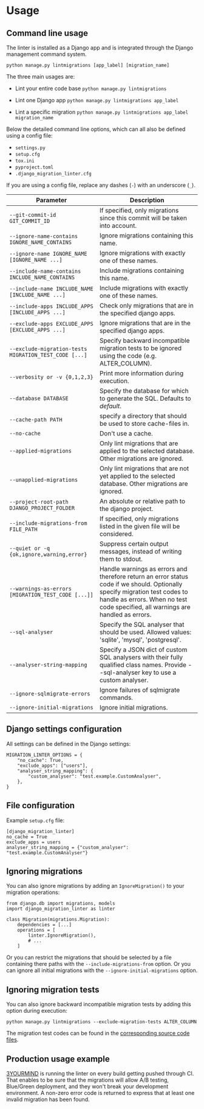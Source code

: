 # Usage

## Command line usage

The linter is installed as a Django app and is integrated through the Django management command system.

`python manage.py lintmigrations [app_label] [migration_name]`

The three main usages are:

* Lint your entire code base
`python manage.py lintmigrations`

* Lint one Django app
`python manage.py lintmigrations app_label`

* Lint a specific migration
`python manage.py lintmigrations app_label migration_name`

Below the detailed command line options, which can all also be defined using a config file:
- `settings.py`
- `setup.cfg`
- `tox.ini`
- `pyproject.toml`
- `.django_migration_linter.cfg`

If you are using a config file, replace any dashes (`-`) with an underscore (`_`).

| Parameter                                             | Description                                                                                                                                                                                                     |
|-------------------------------------------------------|-----------------------------------------------------------------------------------------------------------------------------------------------------------------------------------------------------------------|
| `--git-commit-id GIT_COMMIT_ID`                       | If specified, only migrations since this commit will be taken into account.                                                                                                                                     |
| `--ignore-name-contains IGNORE_NAME_CONTAINS`         | Ignore migrations containing this name.                                                                                                                                                                         |
| `--ignore-name IGNORE_NAME [IGNORE_NAME ...]`         | Ignore migrations with exactly one of these names.                                                                                                                                                              |
| `--include-name-contains INCLUDE_NAME_CONTAINS`       | Include migrations containing this name.                                                                                                                                                                        |
| `--include-name INCLUDE_NAME [INCLUDE_NAME ...]`      | Include migrations with exactly one of these names.                                                                                                                                                             |
| `--include-apps INCLUDE_APPS [INCLUDE_APPS ...]`      | Check only migrations that are in the specified django apps.                                                                                                                                                    |
| `--exclude-apps EXCLUDE_APPS [EXCLUDE_APPS ...]`      | Ignore migrations that are in the specified django apps.                                                                                                                                                        |
| `--exclude-migration-tests MIGRATION_TEST_CODE [...]` | Specify backward incompatible migration tests to be ignored using the code (e.g. ALTER_COLUMN).                                                                                                                 |
| `--verbosity or -v {0,1,2,3}`                         | Print more information during execution.                                                                                                                                                                        |
| `--database DATABASE`                                 | Specify the database for which to generate the SQL. Defaults to *default*.                                                                                                                                      |
| `--cache-path PATH`                                   | specify a directory that should be used to store cache-files in.                                                                                                                                                |
| `--no-cache`                                          | Don't use a cache.                                                                                                                                                                                              |
| `--applied-migrations`                                | Only lint migrations that are applied to the selected database. Other migrations are ignored.                                                                                                                   |
| `--unapplied-migrations`                              | Only lint migrations that are not yet applied to the selected database. Other migrations are ignored.                                                                                                           |
| `--project-root-path DJANGO_PROJECT_FOLDER`           | An absolute or relative path to the django project.                                                                                                                                                             |
| `--include-migrations-from FILE_PATH`                 | If specified, only migrations listed in the given file will be considered.                                                                                                                                      |
| `--quiet or -q {ok,ignore,warning,error}`             | Suppress certain output messages, instead of writing them to stdout.                                                                                                                                            |
| `--warnings-as-errors [MIGRATION_TEST_CODE [...]]`    | Handle warnings as errors and therefore return an error status code if we should. Optionally specify migration test codes to handle as errors. When no test code specified, all warnings are handled as errors. |
| `--sql-analyser`                                      | Specify the SQL analyser that should be used. Allowed values: 'sqlite', 'mysql', 'postgresql'.                                                                                                                  |
| `--analyser-string-mapping`                           | Specify a JSON dict of custom SQL analysers with their fully qualified class names. Provide --sql-analyser key to use a custom analyser.                                                                        |
| `--ignore-sqlmigrate-errors`                          | Ignore failures of sqlmigrate commands.                                                                                                                                                                         |
| `--ignore-initial-migrations`                         | Ignore initial migrations.                                                                                                                                                                                      |

## Django settings configuration

All settings can be defined in the Django settings:

```
MIGRATION_LINTER_OPTIONS = {
    "no_cache": True,
    "exclude_apps": ["users"],
    "analyser_string_mapping": {
        "custom_analyser": "test.example.CustomAnalyser",
    },
}
```

## File configuration

Example `setup.cfg` file:

```
[django_migration_linter]
no_cache = True
exclude_apps = users
analyser_string_mapping = {"custom_analyser": "test.example.CustomAnalyser"}
```

## Ignoring migrations

You can also ignore migrations by adding an `IgnoreMigration()` to your migration operations:
```
from django.db import migrations, models
import django_migration_linter as linter

class Migration(migrations.Migration):
    dependencies = [...]
    operations = [
        linter.IgnoreMigration(),
        # ...
    ]
```

Or you can restrict the migrations that should be selected by a file containing there paths with the `--include-migrations-from` option.
Or you can ignore all initial migrations with the `--ignore-initial-migrations` option.

## Ignoring migration tests

You can also ignore backward incompatible migration tests by adding this option during execution:

`python manage.py lintmigrations --exclude-migration-tests ALTER_COLUMN`

The migration test codes can be found in the [corresponding source code files](../src/django_migration_linter/sql_analyser/base.py).

## Production usage example

[3YOURMIND](https://www.3yourmind.com/) is running the linter on every build getting pushed through CI.
That enables to be sure that the migrations will allow A/B testing, Blue/Green deployment, and they won't break your development environment.
A non-zero error code is returned to express that at least one invalid migration has been found.
